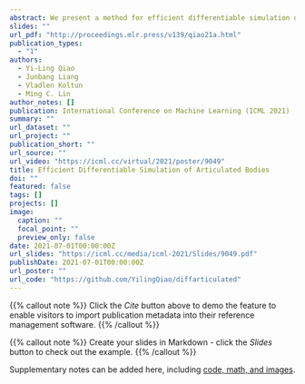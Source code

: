 ```yaml
---
abstract: We present a method for efficient differentiable simulation of articulated bodies. This enables integration of articulated body dynamics into deep learning frameworks, and gradient-based optimization of neural networks that operate on articulated bodies. We derive the gradients of the forward dynamics using spatial algebra and the adjoint method. Our approach is an order of magnitude faster than autodiff tools. By only saving the initial states throughout the simulation process, our method reduces memory requirements by two orders of magnitude. We demonstrate the utility of efficient differentiable dynamics for articulated bodies in a variety of applications. We show that reinforcement learning with articulated systems can be accelerated using gradients provided by our method. In applications to control and inverse problems, gradient-based optimization enabled by our work accelerates convergence by more than an order of magnitude.
slides: ""
url_pdf: "http://proceedings.mlr.press/v139/qiao21a.html"
publication_types:
  - "1"
authors:
  - Yi-Ling Qiao
  - Junbang Liang
  - Vladlen Koltun
  - Ming C. Lin
author_notes: []
publication: International Conference on Machine Learning (ICML 2021)
summary: ""
url_dataset: ""
url_project: ""
publication_short: ""
url_source: ""
url_video: "https://icml.cc/virtual/2021/poster/9049"
title: Efficient Differentiable Simulation of Articulated Bodies
doi: ""
featured: false
tags: []
projects: []
image:
  caption: ""
  focal_point: ""
  preview_only: false
date: 2021-07-01T00:00:00Z
url_slides: "https://icml.cc/media/icml-2021/Slides/9049.pdf"
publishDate: 2021-07-01T00:00:00Z
url_poster: ""
url_code: "https://github.com/YilingQiao/diffarticulated"
---
```


{{% callout note %}}
Click the *Cite* button above to demo the feature to enable visitors to import publication metadata into their reference management software.
{{% /callout %}}

{{% callout note %}}
Create your slides in Markdown - click the *Slides* button to check out the example.
{{% /callout %}}

Supplementary notes can be added here, including [code, math, and images](https://wowchemy.com/docs/writing-markdown-latex/).
